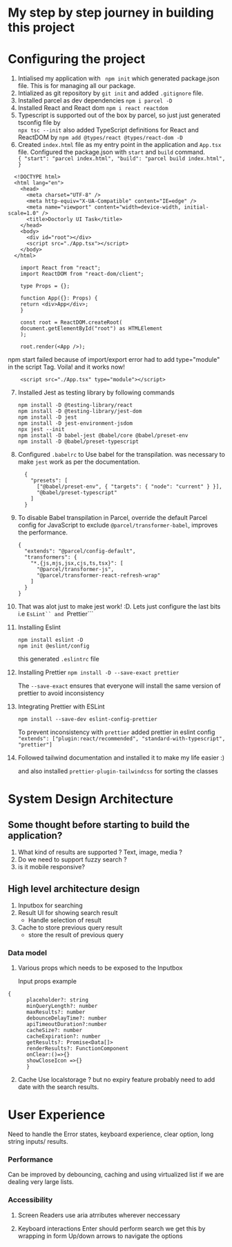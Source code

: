 # My step by step journey in building this project

# Configuring the project

1.  Intialised my application with ` npm init` which generated package.json file. This is for managing all our package.
2.  Intialized as git repository by `git init` and added `.gitignore` file.
3.  Installed parcel as dev dependencies `npm i parcel -D`
4.  Installed React and React dom `npm i react reactdom`
5.  Typescript is supported out of the box by parcel, so just just generated tsconfig file by  
    `npx tsc --init`
    also added TypeScript definitions for React and ReactDOM by
    `npm add @types/react @types/react-dom -D`
6.  Created `index.html` file as my entry point in the application and `App.tsx` file. Configured the package.json with `start` and `build` command.
    `      {
    "start": "parcel index.html",
    "build": "parcel build index.html",
}`

```
  <!DOCTYPE html>
  <html lang="en">
    <head>
      <meta charset="UTF-8" />
      <meta http-equiv="X-UA-Compatible" content="IE=edge" />
      <meta name="viewport" content="width=device-width, initial-scale=1.0" />
      <title>Doctorly UI Task</title>
    </head>
    <body>
      <div id="root"></div>
      <script src="./App.tsx"></script>
    </body>
  </html>
```

```
    import React from "react";
    import ReactDOM from "react-dom/client";

    type Props = {};

    function App({}: Props) {
    return <div>App</div>;
    }

    const root = ReactDOM.createRoot(
    document.getElementById("root") as HTMLElement
    );

    root.render(<App />);
```

npm start failed because of import/export error had to add type="module" in the script Tag. Voila! and it works now!

```
    <script src="./App.tsx" type="module"></script>
```

7.  Installed Jest as testing library by following commands
    ```
    npm install -D @testing-library/react
    npm install -D @testing-library/jest-dom
    npm install -D jest
    npm install -D jest-environment-jsdom
    npx jest --init
    npm install -D babel-jest @babel/core @babel/preset-env
    npm install -D @babel/preset-typescript
    ```
8.  Configured `.babelrc` to Use babel for the transpilation. was necessary to make `jest` work as per the documentation.
    ```
      {
        "presets": [
          ["@babel/preset-env", { "targets": { "node": "current" } }],
          "@babel/preset-typescript"
        ]
      }
    ```
9.  To disable Babel transpilation in Parcel, override the default Parcel config for JavaScript to exclude `@parcel/transformer-babel`, improves the performance.
    ```
    {
      "extends": "@parcel/config-default",
      "transformers": {
        "*.{js,mjs,jsx,cjs,ts,tsx}": [
          "@parcel/transformer-js",
          "@parcel/transformer-react-refresh-wrap"
        ]
      }
    }
    ```
10. That was alot just to make jest work! :D. Lets just configure the last bits i.e ` EsLint`` and  `Prettier```

11. Installing Eslint

    ```
    npm install eslint -D
    npm init @eslint/config

    ```

    this generated `.eslintrc` file

12. Installing Prettier
    `npm install -D --save-exact prettier `

    The `--save-exact` ensures that everyone will install the same version of prettier to avoid inconsistency

13. Integrating Prettier with ESLint

    `npm install --save-dev eslint-config-prettier`

    To prevent inconsistency with `prettier` added prettier in eslint config
    `"extends": ["plugin:react/recommended", "standard-with-typescript", "prettier"]`

14. Followed tailwind documentation and installed it to make my life easier :)

    and also installed `prettier-plugin-tailwindcss` for sorting the classes

# System Design Architecture

## Some thought before starting to build the application?

1. What kind of results are supported ? Text, image, media ?
2. Do we need to support fuzzy search ?
3. is it mobile responsive?

## High level architecture design

1. Inputbox for searching
2. Result UI for showing search result
   - Handle selection of result
3. Cache to store previous query result
   - store the result of previous query

### Data model

1.  Various props which needs to be exposed to the Inputbox

    Input props example

```
{
      placeholder?: string
      minQueryLength?: number
      maxResults?: number
      debounceDelayTime?: number
      apiTimeoutDuration?:number
      cacheSize?: number
      cacheExpiration?: number
      getResults?: Promise<Data[]>
      renderResults?: FunctionComponent
      onClear:()=>{}
      showCloseIcon =>{}
      }
```

2. Cache
   Use localstorage ? but no expiry feature probably need to add date with the search results.

# User Experience

Need to handle the Error states, keyboard experience, clear option, long string inputs/ results.

### Performance

Can be improved by debouncing, caching and using virtualized list if we are dealing very large lists.

### Accessibility

1. Screen Readers
   use aria atrributes wherever neccessary

2. Keyboard interactions
   Enter should perform search we get this by wrapping in form
   Up/down arrows to navigate the options
